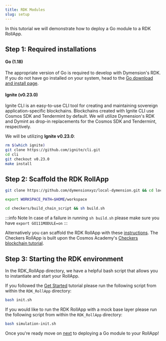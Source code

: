 ```yaml
---
title: RDK Modules
slug: setup
---
```


In this tutorial we will demonstrate how to deploy a Go module to a RDK RollApp.

## Step 1: Required installations

#### <b>Go (1.18)</b>

The appropriate version of Go is required to develop with Dymension's RDK. If you do not have go installed on your system, head to the [Go download and install page](https://go.dev/dl/).

#### <b>Ignite (v0.23.0)</b>

Ignite CLI is an easy-to-use CLI tool for creating and maintaining sovereign application-specific blockchains. Blockchains created with Ignite CLI use Cosmos SDK and Tendermint by default. We will utilize Dymension's RDK and Dymint as drop-in replacements for the Cosmos SDK and Tendermint, respectively.

We will be utilizing <b>Ignite v0.23.0</b>:

```bash
rm $(which ignite)
git clone https://github.com/ignite/cli.git
cd cli
git checkout v0.23.0
make install
```

## Step 2: Scaffold the RDK RollApp

```bash
git clone https://github.com/dymensionxyz/local-dymension.git && cd local-dymension

export WORKSPACE_PATH=$HOME/workspace

cd checkers/build_chain_script && sh build.sh
```

:::info Note
In case of a failure in running `sh build.sh` please make sure you have `export GO111MODULE=on`
:::

Alternatively you can scaffold the RDK RollApp with these [instructions](https://github.com/dymensionxyz/local-dymension/blob/main/checkers/build_chain.md). The Checkers RollApp is built upon the Cosmos Academy's [Checkers blockchain tutorial](https://tutorials.cosmos.network/hands-on-exercise/1-ignite-cli/3-stored-game.html).

## Step 3: Starting the RDK environment

In the RDK_RollApp directory, we have a helpful bash script that allows you to instantiate and start your RollApp.

If you followed the [Get Started](/docs/develop/get-started/setup.md) tutorial please run the following script from within the `RDK_RollApp` directory:

```bash
bash init.sh
```

If you would like to run the RDK RollApp with a mock base layer please run the following script from within the `RDK_RollApp` directory:

```bash
bash simulation-init.sh
```

Once you're ready move on [next](/docs/develop/build/rdk/deploy.md) to deploying a Go module to your RollApp!
